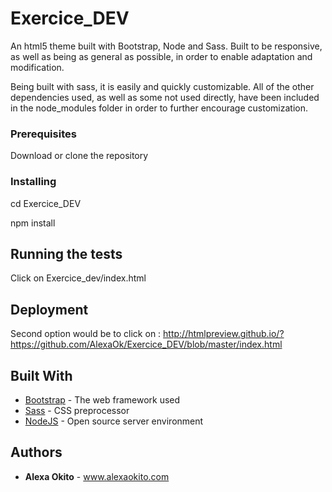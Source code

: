 # Exercice_DEV

An html5 theme built with Bootstrap, Node and Sass. Built to be responsive, as well as being as general as possible, in order to enable adaptation and modification.

Being built with sass, it is easily and quickly customizable. All of the other dependencies used, as well as some not used directly, have been included in the node_modules folder in order to further encourage customization.

### Prerequisites

Download or clone the repository

### Installing

cd Exercice_DEV

npm install

## Running the tests

Click on Exercice_dev/index.html

## Deployment

Second option would be to click on : http://htmlpreview.github.io/?https://github.com/AlexaOk/Exercice_DEV/blob/master/index.html

## Built With

* [Bootstrap](http://getbootstrap.com/docs/3.3/) - The web framework used
* [Sass](https://sass-lang.com/) - CSS preprocessor
* [NodeJS](https://nodejs.org/en/) - Open source server environment

## Authors

* **Alexa Okito** - www.alexaokito.com
